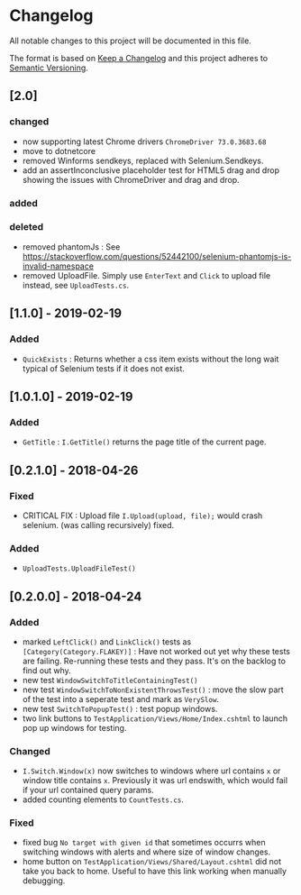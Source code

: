 # Changelog
All notable changes to this project will be documented in this file.

The format is based on [Keep a Changelog](http://keepachangelog.com/en/1.0.0/)
and this project adheres to [Semantic Versioning](http://semver.org/spec/v2.0.0.html).

## [2.0]

### changed

- now supporting latest Chrome drivers `ChromeDriver 73.0.3683.68`
- move to dotnetcore
- removed Winforms sendkeys, replaced with Selenium.Sendkeys.
- add an assertInconclusive placeholder test for HTML5 drag and drop showing the issues with ChromeDriver and drag and drop.

### added

### deleted
- removed phantomJs : See https://stackoverflow.com/questions/52442100/selenium-phantomjs-is-invalid-namespace
- removed UploadFile. Simply use `EnterText` and `Click` to upload file instead, see `UploadTests.cs`.

## [1.1.0] - 2019-02-19

### Added

- `QuickExists` : Returns whether a css item exists without the long wait typical of Selenium tests if it does not exist.

## [1.0.1.0] - 2019-02-19

### Added

- `GetTitle` : `I.GetTitle()` returns the page title of the current page.

## [0.2.1.0] - 2018-04-26

### Fixed

- CRITICAL FIX : Upload file `I.Upload(upload, file);` would crash selenium. (was calling recursively) fixed.

### Added

- `UploadTests.UploadFileTest()`

## [0.2.0.0] - 2018-04-24

### Added
- marked `LeftClick()` and `LinkClick()` tests as `[Category(Category.FLAKEY)]` : Have not worked out yet why these tests are failing. Re-running these tests and they pass. It's on the backlog to find out why.
- new test `WindowSwitchToTitleContainingTest()`
- new test `WindowSwitchToNonExistentThrowsTest()` : move the slow part of the test into a seperate test and mark as `VerySlow`.
- new test `SwitchToPopupTest()` : test popup windows.
- two link buttons to `TestApplication/Views/Home/Index.cshtml` to launch pop up windows for testing.

### Changed
- `I.Switch.Window(x)` now switches to windows where url contains `x` or window title contains `x`. Previously it was url endswith, which would fail if your url contained query params.
- added counting elements to `CountTests.cs`.

### Fixed
- fixed bug `No target with given id` that sometimes occurrs when switching windows with alerts and where size of window changes.
- home button on `TestApplication/Views/Shared/Layout.cshtml` did not take you back to home. Useful to have this link working when manually debugging. 